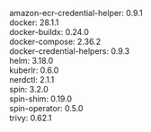 amazon-ecr-credential-helper: 0.9.1 <br/>
docker: 28.1.1 <br/>
docker-buildx: 0.24.0 <br/>
docker-compose: 2.36.2 <br/>
docker-credential-helpers: 0.9.3 <br/>
helm: 3.18.0 <br/>
kuberlr: 0.6.0 <br/>
nerdctl: 2.1.1 <br/>
spin: 3.2.0 <br/>
spin-shim: 0.19.0 <br/>
spin-operator: 0.5.0 <br/>
trivy: 0.62.1 <br/>
